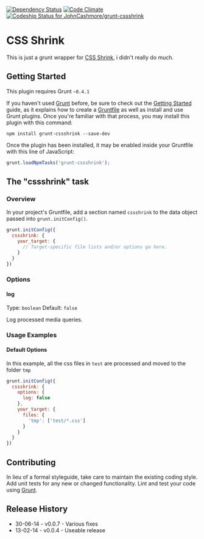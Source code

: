 [![Dependency Status](https://david-dm.org/JohnCashmore/grunt-cssshrink.svg)](https://david-dm.org/JohnCashmore/grunt-cssshrink) [![Code Climate](https://codeclimate.com/github/JohnCashmore/grunt-cssshrink/badges/gpa.svg)](https://codeclimate.com/github/JohnCashmore/grunt-cssshrink) [![Codeship Status for JohnCashmore/grunt-cssshrink](https://codeship.com/projects/f22cd2b0-5b81-0132-3a3b-5680f5841d8c/status)](https://codeship.com/projects/50545)
# CSS Shrink

This is just a grunt wrapper for [CSS Shrink](https://github.com/stoyan/cssshrink), i didn't really do much.



## Getting Started
This plugin requires Grunt `~0.4.1`

If you haven't used [Grunt](http://gruntjs.com/) before, be sure to check out the [Getting Started](http://gruntjs.com/getting-started) guide, as it explains how to create a [Gruntfile](http://gruntjs.com/sample-gruntfile) as well as install and use Grunt plugins. Once you're familiar with that process, you may install this plugin with this command:

```shell
npm install grunt-cssshrink --save-dev
```

Once the plugin has been installed, it may be enabled inside your Gruntfile with this line of JavaScript:

```js
grunt.loadNpmTasks('grunt-cssshrink');
```

## The "cssshrink" task

### Overview
In your project's Gruntfile, add a section named `cssshrink` to the data object passed into `grunt.initConfig()`.

```js
grunt.initConfig({
  cssshrink: {
    your_target: {
      // Target-specific file lists and/or options go here.
    }
  }
})
```

### Options

#### log

Type: `boolean`
Default: `false`

Log processed media queries.

### Usage Examples

#### Default Options
In this example, all the css files in `test` are processed and moved to the folder `tmp`

```js
grunt.initConfig({
  cssshrink: {
    options: {
      log: false
    },
    your_target: {
      files: {
        'tmp': ['test/*.css']
      }
    }
  }
})
```

## Contributing
In lieu of a formal styleguide, take care to maintain the existing coding style. Add unit tests for any new or changed functionality. Lint and test your code using [Grunt](http://gruntjs.com/).

## Release History
* 30-06-14 - v0.0.7 - Various fixes
* 13-02-14 - v0.0.4 - Useable release
